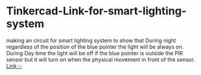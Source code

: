 # Tinkercad-Link-for-smart-lighting-system
making an circuit for smart lighting system to show that During night regardless of the position of the blue pointer the light will be always on. During Day time the light will be off if the blue pointer is outside the PIR sensor but it will turn on when the physical movement in front of the sensor. 
[Link :-](https://www.tinkercad.com/things/4Gxy2uj2P36)
